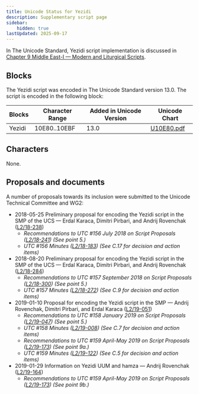 ```yaml
---
title: Unicode Status for Yezidi
description: Supplementary script page
sidebar:
    hidden: true
lastUpdated: 2025-09-17
---
```


In The Unicode Standard, Yezidi script implementation is discussed in [Chapter 9 Middle East-I — Modern and Liturgical Scripts](https://www.unicode.org/versions/latest/core-spec/chapter-9/#G59804).

## Blocks

The Yezidi script was encoded in The Unicode Standard version 13.0. The script is encoded in the following block:

| Blocks | Character Range | Added in Unicode Version | Unicode Chart |
| ------ | --------------- | ------------------------ | ------------- |
| Yezidi  | 10E80..10EBF | 13.0 | [U10E80.pdf](https://www.unicode.org/charts/PDF/U10E80.pdf) |

## Characters

None.

## Proposals and documents

A number of proposals towards its inclusion were submitted to the Unicode Technical Committee and WG2:
- 2018-05-25 Preliminary proposal for encoding the Yezidi script in the SMP of the UCS — Erdal Karaca, Dimitri Pirbari, and Andrij Rovenchak     ([L2/18-238](http://www.unicode.org/cgi-bin/GetMatchingDocs.pl?L2/18-238))
  - _Recommendations to UTC #156 July 2018 on Script Proposals ([L2/18-241](http://www.unicode.org/L2/L2018/18241-script-ad-hoc.pdf)) (See point 5.)_
  - _UTC #156 Minutes ([L2/18-183](http://www.unicode.org/L2/L2018/18183.htm)) (See C.17 for decision and action items)_
- 2018-08-20 Preliminary proposal for encoding the Yezidi script in the SMP of the UCS — Erdal Karaca, Dimitri Pirbari, and Andrij Rovenchak     ([L2/18-284](http://www.unicode.org/cgi-bin/GetMatchingDocs.pl?L2/18-284))
  - _Recommendations to UTC #157 September 2018 on Script Proposals ([L2/18-300](http://www.unicode.org/L2/L2018/18300-script-ad-hoc-rec.pdf)) (See point 5.)_
  - _UTC #157 Minutes ([L2/18-272](http://www.unicode.org/L2/L2018/18272.htm)) (See C.9 for decision and action items)_
- 2019-01-10 Proposal for encoding the Yezidi script in the SMP — Andrij Rovenchak, Dimitri Pirbari, and Erdal Karaca ([L2/19-051](http://www.unicode.org/cgi-bin/GetMatchingDocs.pl?L2/19-051))
  - _Recommendations to UTC #158 January 2019 on Script Proposals ([L2/19-047](https://www.unicode.org/L2/L2019/19047-script-adhoc-recs.pdf)) (See point 5.)_
  - _UTC #158 Minutes ([L2/19-008](https://www.unicode.org/L2/L2019/19008.htm)) (See C.7 for decision and action items)_
  - _Recommendations to UTC #159 April-May 2019 on Script Proposals ([L2/19-173](http://www.unicode.org/L2/L2019/19173-script-adhoc-recs.pdf)) (See point 9a.)_
  - _UTC #159 Minutes ([L2/19-122](http://www.unicode.org/L2/L2019/19122.htm)) (See C.5 for decision and action items)_
- 2019-01-29 Information on Yezidi UUM and hamza — Andrij Rovenchak ([L2/19-164](http://www.unicode.org/cgi-bin/GetMatchingDocs.pl?L2/19-164))
  - _Recommendations to UTC #159 April-May 2019 on Script Proposals ([L2/19-173](http://www.unicode.org/L2/L2019/19173-script-adhoc-recs.pdf)) (See point 9b.)_
